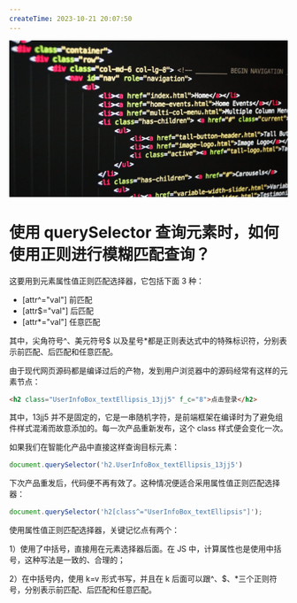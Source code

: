 ```yaml
---
createTime: 2023-10-21 20:07:50
---
```


![](assets/pexels-photo-270404.jpeg)

# 使用 querySelector 查询元素时，如何使用正则进行模糊匹配查询？

这要用到元素属性值正则匹配选择器，它包括下面 3 种：

- [attr^="val"] 前匹配
- [attr$="val"] 后匹配
- [attr*="val"] 任意匹配

其中，尖角符号^、美元符号\$ 以及星号\*都是正则表达式中的特殊标识符，分别表示前匹配、后匹配和任意匹配。

由于现代网页源码都是编译过后的产物，发到用户浏览器中的源码经常有这样的元素节点：

```html
<h2 class="UserInfoBox_textEllipsis_13jj5" f_c="8">点击登录</h2>
```

其中，13jj5 并不是固定的，它是一串随机字符，是前端框架在编译时为了避免组件样式混淆而故意添加的。每一次产品重新发布，这个 class 样式便会变化一次。

如果我们在智能化产品中直接这样查询目标元素：

```javascript
document.querySelector('h2.UserInfoBox_textEllipsis_13jj5')
```

下次产品重发后，代码便不再有效了。这种情况便适合采用属性值正则匹配选择器：

```javascript
document.querySelector('h2[class^="UserInfoBox_textEllipsis"]');
```

使用属性值正则匹配选择器，关键记忆点有两个：

1）使用了中括号，直接用在元素选择器后面。在 JS 中，计算属性也是使用中括号，这种写法是一致的、合理的；

2）在中括号内，使用 k=v 形式书写，并且在 k 后面可以跟^、\$、\*三个正则符号，分别表示前匹配、后匹配和任意匹配。
